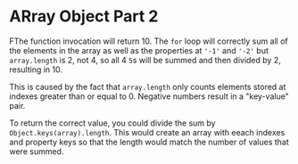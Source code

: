 # ARray Object Part 2

FThe function invocation will return 10. The `for` loop will correctly sum all of the elements in the array as well as the properties at `'-1'` and `'-2'` but `array.length` is 2, not 4, so all 4 `5`s will be summed and then divided by 2, resulting in 10.

This is caused by the fact that `array.length` only counts elements stored at indexes greater than or equal to 0. Negative numbers result in a "key-value" pair.

To return the correct value, you could divide the sum by `Object.keys(array).length`. This would create an array with eeach indexes and property keys so that the length would match the number of values that were summed.
